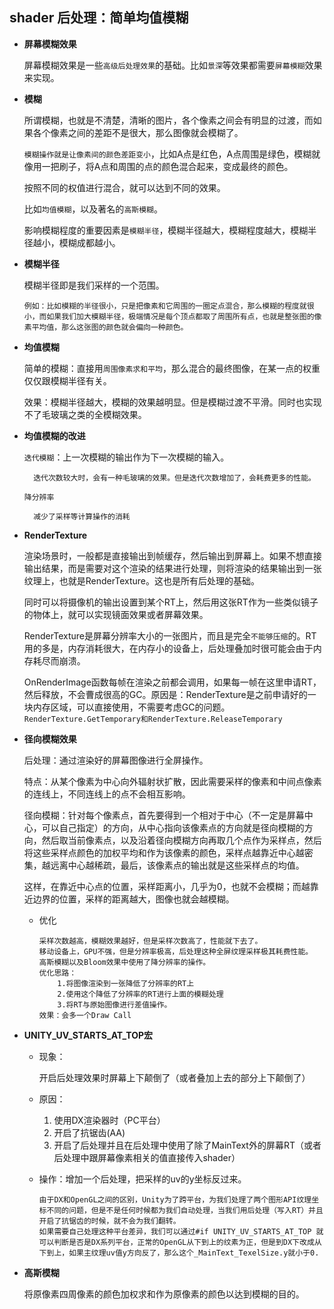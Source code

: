 ## shader 后处理：简单均值模糊
* **屏幕模糊效果**
	
	屏幕模糊效果是一些``高级后处理效果``的基础。比如``景深``等效果都需要``屏幕模糊``效果来实现。
	
* **模糊**
	
	所谓模糊，也就是不清楚，清晰的图片，各个像素之间会有明显的过渡，而如果各个像素之间的差距不是很大，那么图像就会模糊了。
	
	``模糊操作就是让像素间的颜色差距变小``，比如A点是红色，A点周围是绿色，模糊就像用一把刷子，将A点和周围的点的颜色混合起来，变成最终的颜色。
	
	按照不同的权值进行混合，就可以达到不同的效果。
	
	比如``均值模糊``，以及著名的``高斯模糊``。
	
	影响模糊程度的重要因素是``模糊半径``，模糊半径越大，模糊程度越大，模糊半径越小，模糊成都越小。

* **模糊半径**
	
	模糊半径即是我们采样的一个范围。
	
	```
	例如：比如模糊的半径很小，只是把像素和它周围的一圈定点混合，那么模糊的程度就很小，而如果我们加大模糊半径，极端情况是每个顶点都取了周围所有点，也就是整张图的像素平均值，那么这张图的颜色就会偏向一种颜色。
	``` 
	
* **均值模糊**
	
	简单的模糊：直接用``周围像素求和平均``，那么混合的最终图像，在某一点的权重仅仅跟模糊半径有关。
	
	效果：模糊半径越大，模糊的效果越明显。但是模糊过渡不平滑。同时也实现不了毛玻璃之类的全模糊效果。
	
* **均值模糊的改进**

	``迭代模糊``：上一次模糊的输出作为下一次模糊的输入。

		迭代次数较大时，会有一种毛玻璃的效果。但是迭代次数增加了，会耗费更多的性能。
	
	``降分辨率``
		
		减少了采样等计算操作的消耗
* **RenderTexture**
	
	渲染场景时，一般都是直接输出到帧缓存，然后输出到屏幕上。如果不想直接输出结果，而是需要对这个渲染的结果进行处理，则将渲染的结果输出到一张纹理上，也就是RenderTexture。这也是所有后处理的基础。
	
	同时可以将摄像机的输出设置到某个RT上，然后用这张RT作为一些类似镜子的物体上，就可以实现镜面效果或者屏幕效果。
	
	RenderTexture是屏幕分辨率大小的一张图片，而且是完全``不能够压缩``的。RT用的多是，内存消耗很大，在内存小的设备上，后处理叠加时很可能会由于内存耗尽而崩溃。
	
	OnRenderImage函数每帧在渲染之前都会调用，如果每一帧在这里申请RT，然后释放，不会曹成很高的GC。原因是：RenderTexture是之前申请好的一块内存区域，可以直接使用，不需要考虑GC的问题。``RenderTexture.GetTemporary和RenderTexture.ReleaseTemporary``
	
* **径向模糊效果**

	后处理：通过渲染好的屏幕图像进行全屏操作。
	
	特点：从某个像素为中心向外辐射状扩散，因此需要采样的像素和中间点像素的连线上，不同连线上的点不会相互影响。
	
	径向模糊：针对每个像素点，首先要得到一个相对于中心（不一定是屏幕中心，可以自己指定）的方向，从中心指向该像素点的方向就是径向模糊的方向，然后取当前像素点，以及沿着径向模糊方向再取几个点作为采样点，然后将这些采样点颜色的加权平均和作为该像素的颜色，采样点越靠近中心越密集，越远离中心越稀疏，最后，该像素点的输出就是这些采样点的均值。
	
	这样，在靠近中心点的位置，采样距离小，几乎为0，也就不会模糊；而越靠近边界的位置，采样的距离越大，图像也就会越模糊。
	
	* 优化
	
		```
		采样次数越高，模糊效果越好，但是采样次数高了，性能就下去了。
		移动设备上，GPU不强，但是分辨率极高，后处理这种全屏纹理采样极其耗费性能。
		高斯模糊以及Bloom效果中使用了降分辨率的操作。
		优化思路：
			1.将图像渲染到一张降低了分辨率的RT上
			2.使用这个降低了分辨率的RT进行上面的模糊处理
			3.将RT与原始图像进行差值操作。
		效果：会多一个Draw Call
		```
		
* **UNITY_UV_STARTS_AT_TOP宏**
	* 现象：
		
		开启后处理效果时屏幕上下颠倒了（或者叠加上去的部分上下颠倒了）
		
	* 原因：
		1. 使用DX渲染器时（PC平台）
		2. 开启了抗锯齿(AA)
		3. 开启了后处理并且在后处理中使用了除了MainText外的屏幕RT（或者后处理中跟屏幕像素相关的值直接传入shader）

	* 操作：增加一个后处理，把采样的uv的y坐标反过来。
		
		```
		由于DX和OpenGL之间的区别，Unity为了跨平台，为我们处理了两个图形API纹理坐标不同的问题，但是不是任何时候都为我们自动处理，当我们用后处理（写入RT）并且开启了抗锯齿的时候，就不会为我们翻转。
		如果需要自己处理这种平台差异，我们可以通过#if UNITY_UV_STARTS_AT_TOP 就可以判断是否是DX系列平台，正常的OpenGL从下到上的纹素为正，但是到DX下改成从下到上，如果主纹理uv值y方向反了，那么这个_MainText_TexelSize.y就小于0.
		```

* **高斯模糊**
	
	将原像素四周像素的颜色加权求和作为原像素的颜色以达到模糊的目的。

		



















	